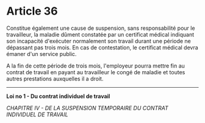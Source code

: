 # Article 36
Constitue également une cause de suspension, sans responsabilité pour le
travailleur, la maladie dûment constatée par un certificat médical indiquant son
incapacité d'exécuter normalement son travail durant une période ne dépassant pas
trois mois. En cas de contestation, le certificat médical devra émaner d'un service
public.

A la fin de cette période de trois mois, l'employeur pourra mettre fin au contrat de
travail en payant au travailleur le congé de maladie et toutes autres prestations
auxquelles il a droit.
***
**Loi no 1 - Du contrat individuel de travail**

*CHAPITRE IV - DE LA SUSPENSION TEMPORAIRE DU CONTRAT
               INDIVIDUEL DE TRAVAIL*